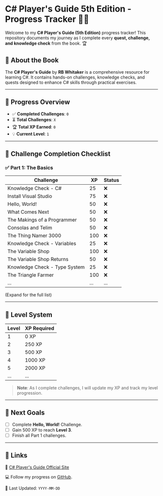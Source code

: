 # C# Player's Guide 5th Edition - Progress Tracker 📘🚀

Welcome to my **C# Player's Guide (5th Edition)** progress tracker! This repository documents my journey as I complete every **quest, challenge, and knowledge check** from the book. 🏆

## 📌 About the Book

The **C# Player's Guide** by **RB Whitaker** is a comprehensive resource for learning C#. It contains hands-on challenges, knowledge checks, and quests designed to enhance C# skills through practical exercises.

---

## 🎯 Progress Overview

- ✅ **Completed Challenges**: `0`
- ⏳ **Total Challenges**: `X`
- 🏆 **Total XP Earned**: `0`
- 💡 **Current Level**: `1`

---

## 📜 Challenge Completion Checklist

### ✅ **Part 1: The Basics**

| Challenge | XP | Status |
|-----------|----|--------|
| Knowledge Check - C# | 25 | ❌ |
| Install Visual Studio | 75 | ❌ |
| Hello, World! | 50 | ❌ |
| What Comes Next | 50 | ❌ |
| The Makings of a Programmer | 50 | ❌ |
| Consolas and Telim | 50 | ❌ |
| The Thing Namer 3000 | 100 | ❌ |
| Knowledge Check - Variables | 25 | ❌ |
| The Variable Shop | 100 | ❌ |
| The Variable Shop Returns | 50 | ❌ |
| Knowledge Check - Type System | 25 | ❌ |
| The Triangle Farmer | 100 | ❌ |
| ... | ... | ... |

(Expand for the full list)

---

## 🏅 Level System

| Level | XP Required |
|-------|------------|
| 1 | 0 XP |
| 2 | 250 XP |
| 3 | 500 XP |
| 4 | 1000 XP |
| 5 | 2000 XP |
| ... | ... |

> **Note**: As I complete challenges, I will update my XP and track my level progression.

---

## 📌 Next Goals
- [ ] Complete **Hello, World!** Challenge.
- [ ] Gain 500 XP to reach **Level 3**.
- [ ] Finish all Part 1 challenges.

---

## 🔗 Links
📘 [C# Player's Guide Official Site](https://csharpplayersguide.com/)

💻 Follow my progress on [GitHub](https://github.com/YourUsername).

📝 Last Updated: `YYYY-MM-DD`

